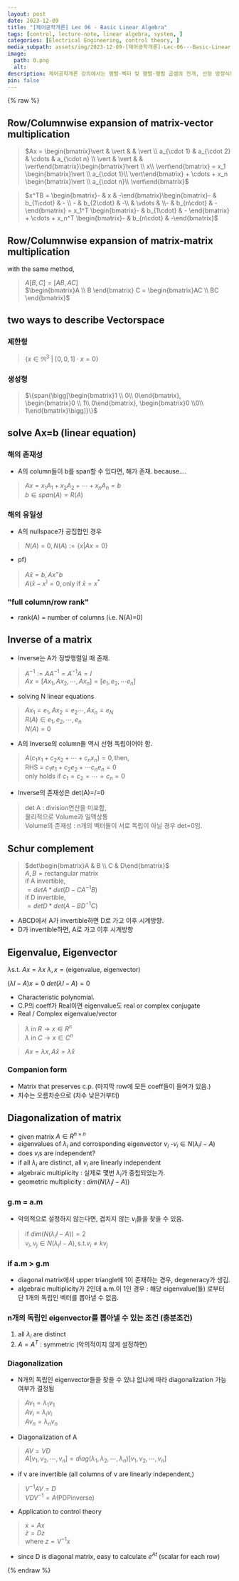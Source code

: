 ```yaml
---
layout: post
date: 2023-12-09
title: "[제어공학개론] Lec 06 - Basic Linear Algebra"
tags: [control, lecture-note, linear algebra, system, ]
categories: [Electrical Engineering, control theory, ]
media_subpath: assets/img/2023-12-09-[제어공학개론]-Lec-06---Basic-Linear-Algebra.md
image:
  path: 0.png
  alt:  
description: 제어공학개론 강의에서는 행렬-벡터 및 행렬-행렬 곱셈의 전개, 선형 방정식의 해의 존재성과 유일성, 행렬의 역수, 슈르 여인수, 고유값 및 고유벡터, 대각화 조건 등을 다루며, 특히 대각화가 가능한 조건과 제어 이론에서의 응용에 대해 설명합니다.
pin: false
---
```



{% raw %}


## Row/Columnwise expansion of matrix-vector multiplication


> $Ax = \begin{bmatrix}\vert & \vert & & \vert \\ a_{\cdot 1} & a_{\cdot 2} & \cdots & a_{\cdot n} \\ \vert & \vert &  & \vert\end{bmatrix}\begin{bmatrix}\vert \\ x\\ \vert\end{bmatrix} = x_1 \begin{bmatrix}\vert \\ a_{\cdot 1}\\ \vert\end{bmatrix} + \cdots + x_n \begin{bmatrix}\vert \\ a_{\cdot n}\\ \vert\end{bmatrix}$


> $x^TB = \begin{bmatrix}- & x & -\end{bmatrix}\begin{bmatrix}- & b_{1\cdot} & - \\ - & b_{2\cdot} & -\\ & \vdots &  \\- & b_{n\cdot} & -\end{bmatrix}  = x_1^T  \begin{bmatrix}- & b_{1\cdot} & - \end{bmatrix} + \cdots + x_n^T \begin{bmatrix}- & b_{n\cdot} & -\end{bmatrix}$


## Row/Columnwise expansion of matrix-matrix multiplication


with the same method,


> $A[B,C] = [AB, AC]$  
> $\begin{bmatrix}A \\ B \end{bmatrix} C = \begin{bmatrix}AC \\ BC \end{bmatrix}$


## two ways to describe Vectorspace


### 제한형


> $\{x\in\Re^3 \ \vert \  [0,0,1]\cdot x = 0\}$


### 생성형


> $\{span{\bigg[\begin{bmatrix}1 \\ 0\\ 0\end{bmatrix}, \begin{bmatrix}0 \\ 1\\ 0\end{bmatrix}, \begin{bmatrix}0 \\0\\ 1\end{bmatrix}\bigg]}\}$


## solve Ax=b (linear equation)


### 해의 존재성

- A의 column들이 b를 span할 수 있다면, 해가 존재. because....

> $Ax = x_1A_1 + x_2A_2 + \cdots+x_nA_n = b$  
> $b \in span(A) = R(A)$


### 해의 유일성

- A의 nullspace가 공집합인 경우

> $N(A) = 0, N(A):=\{x|Ax=0\}$

- pf)

> $A\bar x = b, Ax^=b$  
> $A(\bar x - x^) = 0, \text{only if }\bar x = x^*$


### "full column/row rank"

- rank(A) = number of columns (i.e. N(A)=0)

## Inverse of a matrix

- Inverse는 A가 정방행렬일 때 존재.

> $A^{-1} := AA^{-1} = A^{-1}A=I$  
> $Ax = [Ax_1, Ax_2, \cdots, Ax_n] = [e_1, e_2, \cdots e_n]$

- solving N linear equations

> $Ax_1 = e_1, Ax_2 = e_2 \cdots, Ax_n = e_N$  
> $R(A) \in {e_1, e_2, \cdots, e_n}$  
> $N(A) = {0}$

- A의 Inverse의 column들 역시 선형 독립이어야 함.

> $A(c_1x_1+c_2x_2 + \cdots +c_nx_n) = 0, \text{then,}$  
> $\text{RHS = } c_1e_1 + c_2e_2 + \cdots c_ne_n = 0$  
> $\text{only holds if } c_1 = c_2 = \cdots =c_n=0$

- Inverse의 존재성은 det(A)=/=0

> det A : division연산을 미포함,  
> 물리적으로 Volume과 일맥상통  
> Volume의 존재성 : n개의 벡터들이 서로 독립이 아닐 경우 det=0임.


## Schur complement


> $det\begin{bmatrix}A & B \\ C & D\end{bmatrix}$  
> $A, B = \text{rectangular matrix}$  
> $\text {if A invertible,}$  
> $=det A * det(D-CA^{-1}B)$  
> $\text {if D invertible,}$  
> $= det D * det(A-BD^{-1}C)$

- ABCD에서 A가 invertible하면 D로 가고 이후 시계방향.
- D가 invertible하면, A로 가고 이후 시계방향

## Eigenvalue, Eigenvector


$\lambda \text{s.t. } Ax=\lambda x$
$\lambda, x = \text{(eigenvalue, eigenvector)}$


$(\lambda I - A) x = 0$
$det(\lambda I - A)= 0$

- Characteristic polynomial.
- C.P의 coeff가 Real이면 eigenvalue도 real or complex conjugate
- Real / Complex eigenvalue/vector

> $\lambda\text{ in } R \rightarrow x\in R^n$  
> $\lambda\text{ in } C \rightarrow x\in C^n$


> $Ax=\lambda x, A\bar x = \bar \lambda \bar x$


### Companion form

- Matrix that preserves c.p. (마지막 row에 모든 coeff들이 들어가 있음.)
- 차수는 오름차순으로 (차수 낮은거부터)

## Diagonalization of matrix

- given matrix $A \in R^{n\times n}$
- eigenvalues of $\lambda_i$ and corrosponding eigenvector $v_i$
-$v_i \in N(\lambda_i I -A)$
- does $v_i$s are independent?
- if all $\lambda_i$ are distinct, all $v_i$ are linearly independent
- algebraic multiplicity : 실제로 몇번 $\lambda_i$가 중첩되었는가.
- geometric multiplicity : $dim\bigg(N(\lambda_i I -A)\bigg)$

### g.m = a.m

- 악의적으로 설정하지 않는다면, 겹치지 않는 $v_i$들을 찾을 수 있음.

> $\text{if }dim(N(\lambda_i I -A)) = 2$  
> $v_i, v_j \in N(\lambda_i I -A), \text{s.t.} v_i \neq kv_j$


### if a.m > g.m

- diagonal matrix에서 upper triangle에 1이 존재하는 경우, degeneracy가 생김.
- algebraic multiplicity가 2인데 a.m.이 1인 경우 : 해당 eigenvalue(들) 로부터 단 1개의 독립인 벡터를 뽑아낼 수 없음.

### n개의 독립인 eigenvector를 뽑아낼 수 있는 조건 (충분조건)

1. all $\lambda_i$ are distinct
2. $A=A^T$ : symmetric (악의적이지 않게 설정하면)

### Diagonalization

- N개의 독립인 eigenvector들을 찾을 수 있냐 없냐에 따라 diagonalization 가능 여부가 결정됨

> $Av_1 = \lambda_1 v_1$  
> $Av_i = \lambda_i v_i$  
> $Av_n = \lambda_n v_n$

- Diagonalization of A

> $AV = VD$  
> $A[v_1, v_2, \cdots, v_n] = diag(\lambda_1, \lambda_2, \cdots, \lambda_n)[v_1, v_2, \cdots, v_n]$

- if v are invertible (all columns of v are linearly independent,)

> $V^{-1}AV = D$  
> $VDV^{-1} = A \text{(PDPinverse)}$

- Application to control theory

> $\dot x = Ax$  
> $\dot z = Dz$  
> $\text{where } z=V^{-1}x$

- since D is diagonal matrix, easy to calculate $e^{At}$ (scalar for each row)

{% endraw %}

